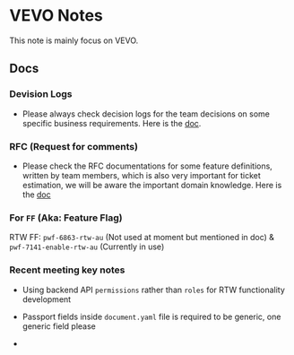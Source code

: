 # VEVO Notes

This note is mainly focus on VEVO.

## Docs

### Devision Logs

- Please always check decision logs for the team decisions on some specific business requirements. Here is the [doc](https://deputy.atlassian.net/wiki/spaces/hr/pages/4672126996/RTW+-+Decisions+Logs).

### RFC (Request for comments)

- Please check the RFC documentations for some feature definitions, written by team members, which is also very important for ticket estimation, we will be aware the important domain knowledge. Here is the [doc](https://deputy.atlassian.net/wiki/spaces/EN/pages/4732649684/Draft+RFC-00237+Right+to+work+check+in+HR+AU+through+VEVO)


### For `FF` (Aka: Feature Flag)

RTW FF: `pwf-6863-rtw-au` (Not used at moment but mentioned in doc) & `pwf-7141-enable-rtw-au` (Currently in use)


### Recent meeting key notes

- Using backend API `permissions` rather than `roles` for RTW functionality development

- Passport fields inside `document.yaml` file is required to be generic, one generic field please

- 
